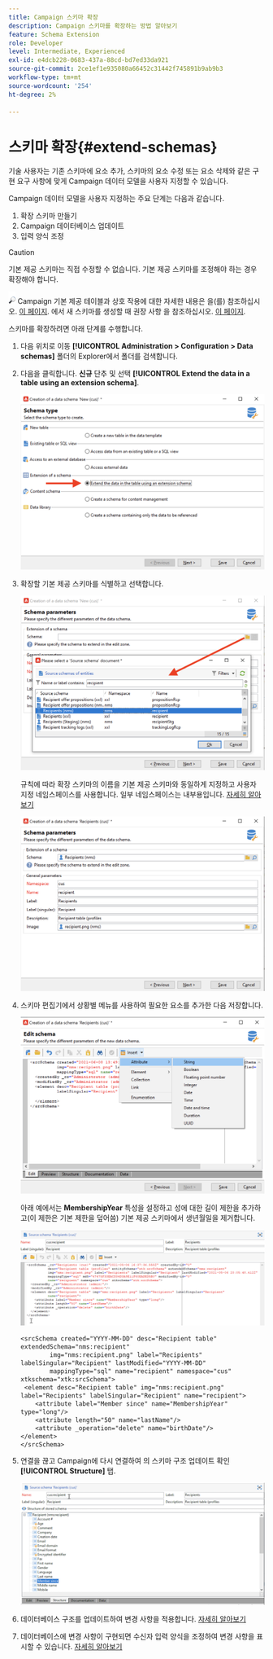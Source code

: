 ```yaml
---
title: Campaign 스키마 확장
description: Campaign 스키마를 확장하는 방법 알아보기
feature: Schema Extension
role: Developer
level: Intermediate, Experienced
exl-id: e4dcb228-0683-437a-88cd-bd7ed33da921
source-git-commit: 2ce1ef1e935080a66452c31442f745891b9ab9b3
workflow-type: tm+mt
source-wordcount: '254'
ht-degree: 2%

---
```


# 스키마 확장{#extend-schemas}

기술 사용자는 기존 스키마에 요소 추가, 스키마의 요소 수정 또는 요소 삭제와 같은 구현 요구 사항에 맞게 Campaign 데이터 모델을 사용자 지정할 수 있습니다.

Campaign 데이터 모델을 사용자 지정하는 주요 단계는 다음과 같습니다.

1. 확장 스키마 만들기
1. Campaign 데이터베이스 업데이트
1. 입력 양식 조정

>[!CAUTION]
>기본 제공 스키마는 직접 수정할 수 없습니다. 기본 제공 스키마를 조정해야 하는 경우 확장해야 합니다.

![](../assets/do-not-localize/glass.png) Campaign 기본 제공 테이블과 상호 작용에 대한 자세한 내용은 을(를) 참조하십시오. [이 페이지](datamodel.md). 에서 새 스키마를 생성할 때 권장 사항 을 참조하십시오. [이 페이지](create-schema.md).

스키마를 확장하려면 아래 단계를 수행합니다.

1. 다음 위치로 이동 **[!UICONTROL Administration > Configuration > Data schemas]** 폴더의 Explorer에서 폴더를 검색합니다.
1. 다음을 클릭합니다. **신규** 단추 및 선택 **[!UICONTROL Extend the data in a table using an extension schema]**.

   ![](assets/extend-schema-option.png)

1. 확장할 기본 제공 스키마를 식별하고 선택합니다.

   ![](assets/extend-schema-select.png)

   규칙에 따라 확장 스키마의 이름을 기본 제공 스키마와 동일하게 지정하고 사용자 지정 네임스페이스를 사용합니다.  일부 네임스페이스는 내부용입니다. [자세히 알아보기](schemas.md#reserved-namespaces)

   ![](assets/extend-schema-validate.png)

1. 스키마 편집기에서 상황별 메뉴를 사용하여 필요한 요소를 추가한 다음 저장합니다.

   ![](assets/extend-schema-edit.png)

   아래 예에서는 **MembershipYear** 특성을 설정하고 성에 대한 길이 제한을 추가하고(이 제한은 기본 제한을 덮어씀) 기본 제공 스키마에서 생년월일을 제거합니다.

   ![](assets/extend-schema-sample.png)

   ```
   <srcSchema created="YYYY-MM-DD" desc="Recipient table" extendedSchema="nms:recipient"
           img="nms:recipient.png" label="Recipients" labelSingular="Recipient" lastModified="YYYY-MM-DD"
           mappingType="sql" name="recipient" namespace="cus" xtkschema="xtk:srcSchema">
    <element desc="Recipient table" img="nms:recipient.png" label="Recipients" labelSingular="Recipient" name="recipient">
       <attribute label="Member since" name="MembershipYear" type="long"/>
       <attribute length="50" name="lastName"/>
       <attribute _operation="delete" name="birthDate"/>
   </element>
   </srcSchema>
   ```

1. 연결을 끊고 Campaign에 다시 연결하여 의 스키마 구조 업데이트 확인 **[!UICONTROL Structure]** 탭.

   ![](assets/extend-schema-structure.png)

1. 데이터베이스 구조를 업데이트하여 변경 사항을 적용합니다. [자세히 알아보기](update-database-structure.md)

1. 데이터베이스에 변경 사항이 구현되면 수신자 입력 양식을 조정하여 변경 사항을 표시할 수 있습니다. [자세히 알아보기](forms.md)
